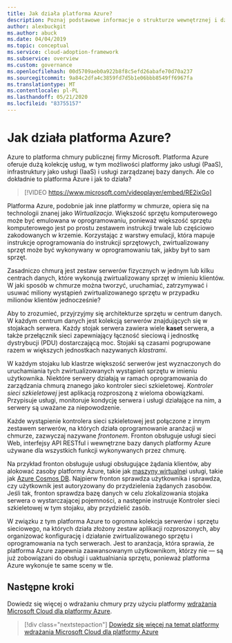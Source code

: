 ```yaml
---
title: Jak działa platforma Azure?
description: Poznaj podstawowe informacje o strukturze wewnętrznej i działaniu platformy chmury platformy Azure oraz wirtualizacji chmury.
author: alexbuckgit
ms.author: abuck
ms.date: 04/04/2019
ms.topic: conceptual
ms.service: cloud-adoption-framework
ms.subservice: overview
ms.custom: governance
ms.openlocfilehash: 00d5709aeb0a922b8f8c5efd26abafe70d70a237
ms.sourcegitcommit: 9a84c2dfa4c3859fd7d5b1e06bbb8549ff6967fa
ms.translationtype: MT
ms.contentlocale: pl-PL
ms.lasthandoff: 05/21/2020
ms.locfileid: "83755157"
---
```

<!-- cSpell:ignore PDU -->

<!-- markdownlint-disable MD026 -->

# <a name="how-does-azure-work"></a>Jak działa platforma Azure?

Azure to platforma chmury publicznej firmy Microsoft. Platforma Azure oferuje dużą kolekcję usług, w tym możliwości platformy jako usługi (PaaS), infrastruktury jako usługi (IaaS) i usługi zarządzanej bazy danych. Ale co dokładnie to platforma Azure i jak to działa?

<!-- markdownlint-disable MD034 -->

> [!VIDEO https://www.microsoft.com/videoplayer/embed/RE2ixGo]

Platforma Azure, podobnie jak inne platformy w chmurze, opiera się na technologii znanej jako _Wirtualizacja_. Większość sprzętu komputerowego może być emulowana w oprogramowaniu, ponieważ większość sprzętu komputerowego jest po prostu zestawem instrukcji trwale lub częściowo zakodowanych w krzemie. Korzystając z warstwy emulacji, która mapuje instrukcje oprogramowania do instrukcji sprzętowych, zwirtualizowany sprzęt może być wykonywany w oprogramowaniu tak, jakby był to sam sprzęt.

Zasadniczo chmurą jest zestaw serwerów fizycznych w jednym lub kilku centrach danych, które wykonują zwirtualizowany sprzęt w imieniu klientów. W jaki sposób w chmurze można tworzyć, uruchamiać, zatrzymywać i usuwać miliony wystąpień zwirtualizowanego sprzętu w przypadku milionów klientów jednocześnie?

Aby to zrozumieć, przyjrzyjmy się architekturze sprzętu w centrum danych. W każdym centrum danych jest kolekcją serwerów znajdujących się w stojakach serwera. Każdy stojak serwera zawiera wiele **kaset** serwera, a także przełącznik sieci zapewniający łączność sieciową i jednostkę dystrybucji (PDU) dostarczającą moc. Stojaki są czasami pogrupowane razem w większych jednostkach nazywanych _klastrami_.

W każdym stojaku lub klastrze większość serwerów jest wyznaczonych do uruchamiania tych zwirtualizowanych wystąpień sprzętu w imieniu użytkownika. Niektóre serwery działają w ramach oprogramowania do zarządzania chmurą znanego jako kontroler sieci szkieletowej. _Kontroler sieci szkieletowej_ jest aplikacją rozproszoną z wieloma obowiązkami. Przypisuje usługi, monitoruje kondycję serwera i usługi działające na nim, a serwery są uważane za niepowodzenie.

Każde wystąpienie kontrolera sieci szkieletowej jest połączone z innym zestawem serwerów, na których działa oprogramowanie aranżacji w chmurze, zazwyczaj nazywane _frontonem_. Fronton obsługuje usługi sieci Web, interfejsy API RESTful i wewnętrzne bazy danych platformy Azure używane dla wszystkich funkcji wykonywanych przez chmurę.

Na przykład fronton obsługuje usługi obsługujące żądania klientów, aby alokować zasoby platformy Azure, takie jak [maszyny wirtualne](https://docs.microsoft.com/azure/virtual-machines)i usługi, takie jak [Azure Cosmos DB](https://docs.microsoft.com/azure/cosmos-db/introduction). Najpierw fronton sprawdza użytkownika i sprawdza, czy użytkownik jest autoryzowany do przydzielenia żądanych zasobów. Jeśli tak, fronton sprawdza bazę danych w celu zlokalizowania stojaka serwera o wystarczającej pojemności, a następnie instruuje Kontroler sieci szkieletowej w tym stojaku, aby przydzielić zasób.

W związku z tym platforma Azure to ogromna kolekcja serwerów i sprzętu sieciowego, na których działa złożony zestaw aplikacji rozproszonych, aby organizować konfigurację i działanie zwirtualizowanego sprzętu i oprogramowania na tych serwerach. Jest to aranżacja, która sprawia, że platforma Azure zapewnia zaawansowanym użytkownikom, którzy nie &mdash; są już zobowiązani do obsługi i uaktualniania sprzętu, ponieważ platforma Azure wykonuje te same sceny w tle.

## <a name="next-steps"></a>Następne kroki

Dowiedz się więcej o wdrażaniu chmury przy użyciu platformy [wdrażania Microsoft Cloud dla platformy Azure](../index.yml).

> [!div class="nextstepaction"]
> [Dowiedz się więcej na temat platformy wdrażania Microsoft Cloud dla platformy Azure](../index.yml)
